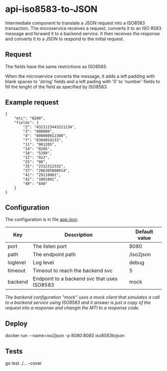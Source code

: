 # api-iso8583-to-JSON
Intermediate component to translate a JSON request into a ISO8583 transaction.
The microservice receives a request, converts it to an ISO 8583 message and forward it to a backend service. It then receives the response and converts it to a JSON to respond to the initial request.

## Request
The fields have the same restrictions as ISO8583.

When the microservice converts the message, it adds a left padding with blank spaces to 'string' fields and a left pading with '0' to 'number' fields to fill the lenght of the field as specified by ISO8583.
## Example request

```
{
    "mti": "0200",
    "fields": {
        "2": "4321123443211234",
        "3": "000000",
        "4": "000000012300",
        "7": "0304054133",
        "11": "001205",
        "14": "0205",
        "18": "5399",
        "22": "022",
        "25": "00",
        "35": "2312312332",
        "37": "206305000014",
        "41": "29110001",
        "42": "1001001",
        "49": "840"
    }
}
```

## Configuration
The configuration is in file [app.json](app.json).

| Key           | Description                                   | Default value             |
| -----------   | -----------                                   | ---------------------     |
| port          | The listen port                               | 8080                      |
| path          | The endpoint path                             | /iso2json                 |
| loglevel      | Log level                                     | debug                     |
| timeout       | Timeout to reach the backend svc              | 5                         |
| backend       | Endpoint to a backend svc that uses ISO8583   | mock                      |

*The backend configuration "mock" uses a mock client that simulates a call to a backend service using ISO8583 and it answer is just a copy of the request into a response and changin the MTI to a response code.*
## Deploy
docker run --name=iso2json -p 8080:8080 iso8583tojson

## Tests
go test ./... -cover